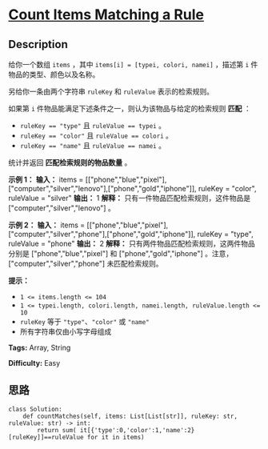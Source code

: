 # [Count Items Matching a Rule][title]

## Description

给你一个数组 `items` ，其中 `items[i] = [typei, colori, namei]` ，描述第 `i` 件物品的类型、颜色以及名称。

另给你一条由两个字符串 `ruleKey` 和 `ruleValue` 表示的检索规则。

如果第 `i` 件物品能满足下述条件之一，则认为该物品与给定的检索规则 **匹配** ：

  * `ruleKey == "type"` 且 `ruleValue == typei` 。
  * `ruleKey == "color"` 且 `ruleValue == colori` 。
  * `ruleKey == "name"` 且 `ruleValue == namei` 。

统计并返回 **匹配检索规则的物品数量** 。

**示例 1：**
            **输入：** items = [["phone","blue","pixel"],["computer","silver","lenovo"],["phone","gold","iphone"]], ruleKey = "color", ruleValue = "silver"    **输出：** 1    **解释：** 只有一件物品匹配检索规则，这件物品是 ["computer","silver","lenovo"] 。    

**示例 2：**
            **输入：** items = [["phone","blue","pixel"],["computer","silver","phone"],["phone","gold","iphone"]], ruleKey = "type", ruleValue = "phone"    **输出：** 2    **解释：** 只有两件物品匹配检索规则，这两件物品分别是 ["phone","blue","pixel"] 和 ["phone","gold","iphone"] 。注意，["computer","silver","phone"] 未匹配检索规则。

**提示：**

  * `1 <= items.length <= 104`
  * `1 <= typei.length, colori.length, namei.length, ruleValue.length <= 10`
  * `ruleKey` 等于 `"type"`、`"color"` 或 `"name"`
  * 所有字符串仅由小写字母组成


**Tags:** Array, String

**Difficulty:** Easy

## 思路

``` python3
class Solution:
    def countMatches(self, items: List[List[str]], ruleKey: str, ruleValue: str) -> int:
        return sum( it[{'type':0,'color':1,'name':2}[ruleKey]]==ruleValue for it in items)
```

[title]: https://leetcode-cn.com/problems/count-items-matching-a-rule
